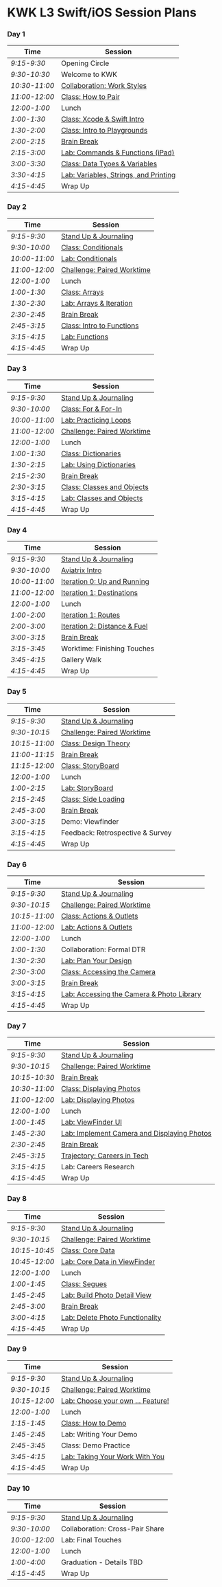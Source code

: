 # KWK L3 Swift/iOS Session Plans

### Day 1

|Time|Session|
|---|---|
|*9:15-9:30*    | Opening Circle |
|*9:30-10:30*   | Welcome to KWK |
|*10:30-11:00*  | [Collaboration: Work Styles](./collaboration_working_styles.markdown)|
|*11:00-12:00*  | [Class: How to Pair](playgrounds/how_to_pair_slides.markdown)|
|*12:00-1:00*   | Lunch |
|*1:00-1:30*    | [Class: Xcode & Swift Intro](./xcode_intro_slides.markdown) |
|*1:30-2:00*    | [Class: Intro to Playgrounds](playgrounds/intro_to_playgrounds_slides.markdown)|  
|*2:00-2:15*    | [Brain Break](./brain_break_resources.markdown) |
|*2:15-3:00*    | [Lab: Commands & Functions (iPad)](playgrounds/commands_and_functions_lab.markdown)|
|*3:00-3:30*    | [Class: Data Types & Variables](./data_types_slides.markdown) |
|*3:30-4:15*    | [Lab: Variables, Strings, and Printing](./data_types_lab.markdown) |
|*4:15-4:45*    | Wrap Up |

### Day 2

|Time|Session|
|---|---|
|*9:15-9:30*  | [Stand Up & Journaling](./opening_circle_stand_up.markdown) |
|*9:30-10:00* | [Class: Conditionals](./conditionals_slides.markdown) |
|*10:00-11:00*| [Lab: Conditionals](./conditionals_lab.markdown) |
|*11:00-12:00*| [Challenge: Paired Worktime](./challenges) |
|*12:00-1:00* | Lunch |
|*1:00-1:30*  | [Class: Arrays](./arrays_slides.markdown)
|*1:30-2:30*  | [Lab: Arrays & Iteration](./arrays_lab.markdown)
|*2:30-2:45*  | [Brain Break](./brain_break_resources.markdown) |
|*2:45-3:15*  | [Class: Intro to Functions](./functions_slides.markdown) |
|*3:15-4:15*  | [Lab: Functions](./functions_lab.markdown) |
|*4:15-4:45*  | Wrap Up |

### Day 3

|Time|Session|
|---|---|
|*9:15-9:30*  | [Stand Up & Journaling](./opening_circle_stand_up.markdown)|
|*9:30-10:00* | [Class: For & For-In](./for_in_loops_slides.markdown) |
|*10:00-11:00*| [Lab: Practicing Loops](./for_in_loops_lab.markdown) |
|*11:00-12:00*| [Challenge: Paired Worktime](./challenges) |
|*12:00-1:00* | Lunch |
|*1:00-1:30*  | [Class: Dictionaries](./dictionaries_slides.markdown) |
|*1:30-2:15*  | [Lab: Using Dictionaries](./dictionaries_lab.markdown) |
|*2:15-2:30*  | [Brain Break](./brain_break_resources.markdown) |
|*2:30-3:15*  | [Class: Classes and Objects](./classes_objects_slides.markdown) |
|*3:15-4:15*  | [Lab: Classes and Objects](./classes_objects_lab.markdown) |
|*4:15-4:45*  | Wrap Up |

### Day 4

|Time|Session|
|---|---|
|*9:15-9:30*  | [Stand Up & Journaling](./opening_circle_stand_up.markdown) |
|*9:30-10:00* | [Aviatrix Intro](../aviatrix) |
|*10:00-11:00*| [Iteration 0: Up and Running](../aviatrix/i0_up_and_running.markdown) |
|*11:00-12:00*| [Iteration 1: Destinations](../aviatrix/i1_destinations.markdown) |
|*12:00-1:00* | Lunch |
|*1:00-2:00*  | [Iteration 1: Routes](../aviatrix/i1_destinations.markdown) |
|*2:00-3:00*  | [Iteration 2: Distance & Fuel](../aviatrix/i2_distance_and_fuel.markdown) |
|*3:00-3:15*  | [Brain Break](./brain_break_resources.markdown) |
|*3:15-3:45*  | Worktime: Finishing Touches |
|*3:45-4:15*  | Gallery Walk |
|*4:15-4:45*  | Wrap Up |

### Day 5

|Time|Session|
|---|---|
|*9:15-9:30*  | [Stand Up & Journaling](./opening_circle_stand_up.markdown) |
|*9:30-10:15* | [Challenge: Paired Worktime](./challenges) |
|*10:15-11:00*| [Class: Design Theory](./design_theory_slides.markdown) |
|*11:00-11:15*| [Brain Break](./brain_break_resources.markdown)|
|*11:15-12:00*| [Class: StoryBoard](./storyboard_slides.markdown) |
|*12:00-1:00* | Lunch |
|*1:00-2:15*  | [Lab: StoryBoard](./storyboard_lab.markdown) |
|*2:15-2:45*  | [Class: Side Loading](./side_loading_slides.markdown) |
|*2:45-3:00*  | [Brain Break](./brain_break_resources.markdown) |
|*3:00-3:15*  | Demo: Viewfinder |
|*3:15-4:15*  | Feedback: Retrospective & Survey |
|*4:15-4:45*  | Wrap Up |

### Day 6

|Time|Session|
|---|---|
|*9:15-9:30*  | [Stand Up & Journaling](./opening_circle_stand_up.markdown) |
|*9:30-10:15* | [Challenge: Paired Worktime](./challenges) |
|*10:15-11:00*| [Class: Actions & Outlets](./actions_outlets_slides.markdown) |
|*11:00-12:00*| [Lab: Actions & Outlets](./actions_outlets_lab.markdown) |
|*12:00-1:00* | Lunch |
|*1:00-1:30*  | Collaboration: Formal DTR |  | EM |
|*1:30-2:30*  | [Lab: Plan Your Design](./plan_your_design_lab.markdown) |
|*2:30-3:00*  | [Class: Accessing the Camera](./access_camera_slides.markdown) |
|*3:00-3:15*  | [Brain Break](./brain_break_resources.markdown) |
|*3:15-4:15*  | [Lab: Accessing the Camera & Photo Library](./access_camera_lab.markdown) |
|*4:15-4:45*  | Wrap Up |

### Day 7

|Time|Session|
|---|---|
|*9:15-9:30*  | [Stand Up & Journaling](./opening_circle_stand_up.markdown) |
|*9:30-10:15* | [Challenge: Paired Worktime](./challenges) |
|*10:15-10:30*| [Brain Break](./brain_break_resources.markdown) |
|*10:30-11:00*| [Class: Displaying Photos](./displaying_photos_slides.markdown) |
|*11:00-12:00*| [Lab: Displaying Photos](./displaying_photos_lab.markdown) |
|*12:00-1:00* | Lunch |
|*1:00-1:45*  | [Lab: ViewFinder UI](./viewfinder_ui_lab.markdown) |
|*1:45-2:30*  | [Lab: Implement Camera and Displaying Photos](./implement_camera_display_photos_lab.markdown) |
|*2:30-2:45*  | [Brain Break](./brain_break_resources.markdown) |
|*2:45-3:15*  | [Trajectory: Careers in Tech](./careers_in_tech.markdown) |
|*3:15-4:15*  | Lab: Careers Research |
|*4:15-4:45*  | Wrap Up |


### Day 8

|Time|Session|
|---|---|
|*9:15-9:30*  | [Stand Up & Journaling](./opening_circle_stand_up.markdown) |
|*9:30-10:15* | [Challenge: Paired Worktime](./challenges) |
|*10:15-10:45*| [Class: Core Data](./core_data_slides.markdown) |
|*10:45-12:00*| [Lab: Core Data in ViewFinder](./core_data_lab.markdown) |  
|*12:00-1:00* | Lunch |
|*1:00-1:45*  | [Class: Segues](./segue_slides.markdown) |
|*1:45-2:45*  | [Lab: Build Photo Detail View](./build_photo_detail_view.markdown) |
|*2:45-3:00*  | [Brain Break](./brain_break_resources.markdown) |  | |
|*3:00-4:15*  | [Lab: Delete Photo Functionality](./delete_functionality_lab.markdown) |  
|*4:15-4:45*  | Wrap Up |

### Day 9

|Time|Session|
|---|---|
|*9:15-9:30*  | [Stand Up & Journaling](./opening_circle_stand_up.markdown) |
|*9:30-10:15* | [Challenge: Paired Worktime](./challenges) |
|*10:15-12:00*| [Lab: Choose your own ... Feature!](./choose_your_own_lab.markdown) |  
|*12:00-1:00* | Lunch |
|*1:15-1:45*  | [Class: How to Demo](./how_to_demo.markdown) |
|*1:45-2:45*  | Lab: Writing Your Demo |
|*2:45-3:45*  | Class: Demo Practice |
|*3:45-4:15*  | [Lab: Taking Your Work With You](./taking_work_with_you.markdown) |
|*4:15-4:45*  | Wrap Up |

### Day 10

|Time|Session|
|---|---|
|*9:15-9:30*  | [Stand Up & Journaling](./opening_circle_stand_up.markdown) |
|*9:30-10:00* | Collaboration: Cross-Pair Share |
|*10:00-12:00*| Lab: Final Touches |  
|*12:00-1:00* | Lunch |
|*1:00-4:00*  | Graduation - Details TBD |  
|*4:15-4:45*  | Wrap Up |
